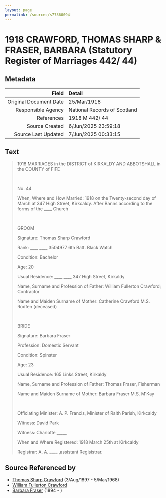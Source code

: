 ```yaml
---
layout: page
permalink: /sources/s77360094
---
```


# 1918 CRAWFORD, THOMAS SHARP & FRASER, BARBARA (Statutory Register of Marriages 442/ 44)

## Metadata

Field | Detail
---:|:---
Original Document Date | 25/Mar/1918
Responsible Agency | National Records of Scotland
References | 1918 M 442/ 44
Source Created | 6/Jun/2025 23:59:18
Source Last Updated | 7/Jun/2025 00:33:15

## Text

> 1918 MARRIAGES in the DISTRICT of KIRKALDY AND ABBOTSHALL in the COUNTY of FIFE
>
> <br/>
>
> No. 44
>
> When, Where and How Married: 1918 on the Twenty-second day of March at 347 High Street, Kirkcaldy. After Banns according to the forms of the ____ Church
>
> <br/>
>
> GROOM
>
> Signature: Thomas Sharp Crawford
>
> Rank: ____ ____ 3504977 6th Batt. Black Watch
>
> Condition: Bachelor
>
> Age: 20
>
> Usual Residence: ____ ____ 347 High Street, Kirkaldy
>
> Name, Surname and Profession of Father: William Fullerton Crawford; Contractor
>
> Name and Maiden Surname of Mother: Catherine Crawford M.S. Rodfen (deceased)
>
> <br/>
>
> BRIDE
>
> Signature: Barbara Fraser
>
> Profession: Domestic Servant
>
> Condition: Spinster
>
> Age: 23
>
> Usual Residence: 165 Links Street, Kirkaldy
>
> Name, Surname and Profession of Father: Thomas Fraser, Fisherman
>
> Name and Maiden Surname of Mother: Barbara Fraser M.S. M'Kay
>
> <br/>
>
> Officiating Minister: A. P. Francis, Minister of Raith Parish, Kirkcaldy
>
> Witness: David Park
>
> Witness: Charlotte _____
>
> When and Where Registered: 1918 March 25th at Kirkcaldy
>
> Registrar: A. A. ____ ,assistant Regisistrar.
>

## Source Referenced by

* [Thomas Sharp Crawford](../people/@2569089@-thomas-sharp-crawford-b1897-8-3-d1968-3-5.md) (3/Aug/1897 - 5/Mar/1968)
* [William Fullerton Crawford](../people/@48880388@-william-fullerton-crawford-b-d.md)
* [Barbara Fraser](../people/@26057486@-barbara-fraser-b1894-d.md) (1894 - )
